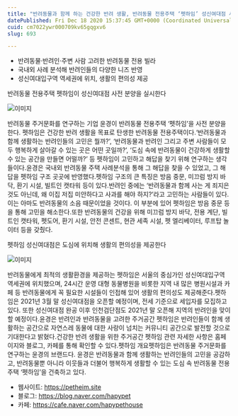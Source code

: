 ```yaml
---
title: "반려동물과 함께 하는 건강한 반려 생활, 반려동물 전용주택 ‘펫하임’ 성신여대점 사전 분양"
datePublished: Fri Dec 18 2020 15:37:45 GMT+0000 (Coordinated Universal Time)
cuid: cm7022ywr000709kv65gqgxv6
slug: 693

---
```



- 반려동물·반려인·주변 사람 고려한 반려동물 전용 빌라
- 국내외 사례 분석해 반려인들의 다양한 니즈 반영
- 성신여대입구역 역세권에 위치, 생활의 편의성 제공

반려동물 전용주택 펫하임이 성신여대점 사전 분양을 실시한다

![이미지](https://cdn.hashnode.com/res/hashnode/image/upload/v1739252580252/acc97ae5-f22b-454a-8098-9d53c31b9e8b.png)

반려동물 주거문화를 연구하는 기업 윤경이 반려동물 전용주택 ‘펫하임’을 사전 분양을 한다. 펫하임은 건강한 반려 생활을 목표로 탄생한 반려동물 전용주택이다.‘반려동물과 함께 생활하는 반려인들의 고민은 뭘까?’, ‘반려동물과 반려인 그리고 주변 사람들이 모두 행복하게 살아갈 수 있는 곳은 어떤 곳일까?’, ‘도심 속에 반려동물이 건강하게 생활할 수 있는 공간을 만들면 어떨까?’ 등 펫하임이 고민하고 해답을 찾기 위해 연구하는 생각들이다.윤경은 국내외 반려동물 주택 사례분석을 통해 그 해답을 찾을 수 있었고, 그 해답을 펫하임 구조 곳곳에 반영했다.펫하임 구조의 큰 특징은 방음 중문, 미끄럼 방지 바닥, 환기 시설, 빌트인 캣타워 등이 있다.반려인 중에는 ‘반려동물과 함께 사는 게 죄지은 것도 아닌데, 왜 이집 저집 미안하다고 사과를 해야 하지?’라고 고민하는 사람들이 있다. 이는 아마도 반려동물의 소음 때문이었을 것이다. 이 부분에 있어 펫하임은 방음 중문 등을 통해 고민을 해소한다.또한 반려동물의 건강을 위해 미끄럼 방지 바닥, 전용 계단, 빌트인 캣타워, 펫도어, 환기 시설, 안전 콘센트, 현관 세족 시설, 펫 엘리베이터, 루프탑 놀이터 등을 갖췄다.

펫하임 성신여대점은 도심에 위치해 생활의 편의성을 제공한다

![이미지](https://cdn.hashnode.com/res/hashnode/image/upload/v1739252582660/4400c9ea-ba5c-4054-8039-396435de7c0c.jpeg)

반려동물에게 최적의 생활환경을 제공하는 펫하임은 서울의 중심가인 성신여대입구역 역세권에 위치했으며, 24시간 운영 대형 동물병원을 비롯한 지역 내 많은 병원시설과 카페 등 반려동물에게 꼭 필요한 시설들이 인접해 있어 생활의 편의성도 제공해준다.펫하임은 2021년 3월 말 성신여대점을 오픈할 예정이며, 전세 기준으로 세입자를 모집하고 있다. 또한 성신여대점 완공 이후 인천검단점도 2021년 말 오픈해 지역의 반려인을 맞이할 예정이다.윤경은 반려인과 반려동물을 고려한 주거공간 펫하임은 반려인들이 함께 생활하는 공간으로 자연스레 동물에 대한 사랑이 넘치는 커뮤니티 공간으로 발전할 것으로 기대한다고 밝혔다.건강한 반려 생활을 위한 주거공간 펫하임 관련 자세한 사항은 홈페이지와 블로그, 카페를 통해 확인할 수 있다.펫하임 개요펫하임은 반려동물 주거문화를 연구하는 윤경의 브랜드다. 윤경은 반려동물과 함께 생활하는 반려인들의 고민을 공감하고, 반려동물뿐 아니라 이웃들과 더불어 행복하게 생활할 수 있는 도심 속 반려동물 전용 주택 ‘펫하임’을 건축하고 있다.

- 웹사이트: https://petheim.site
- 블로그: https://blog.naver.com/hapypet
- 카페: https://cafe.naver.com/hapypethouse